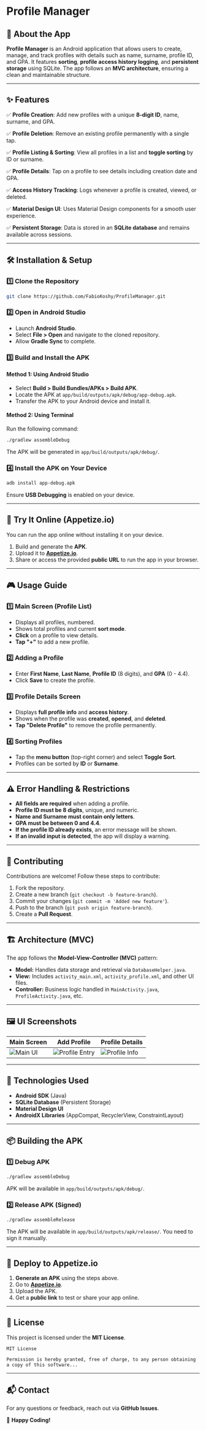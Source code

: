 # Profile Manager

## 📌 About the App
**Profile Manager** is an Android application that allows users to create, manage, and track profiles with details such as name, surname, profile ID, and GPA. It features **sorting**, **profile access history logging**, and **persistent storage** using SQLite. The app follows an **MVC architecture**, ensuring a clean and maintainable structure.

---

## ✨ Features

✅ **Profile Creation**: Add new profiles with a unique **8-digit ID**, name, surname, and GPA.

✅ **Profile Deletion**: Remove an existing profile permanently with a single tap.

✅ **Profile Listing & Sorting**: View all profiles in a list and **toggle sorting** by ID or surname.

✅ **Profile Details**: Tap on a profile to see details including creation date and GPA.

✅ **Access History Tracking**: Logs whenever a profile is created, viewed, or deleted.

✅ **Material Design UI**: Uses Material Design components for a smooth user experience.

✅ **Persistent Storage**: Data is stored in an **SQLite database** and remains available across sessions.

---

## 🛠 Installation & Setup

### **1️⃣ Clone the Repository**
```bash
git clone https://github.com/FabioKoshy/ProfileManager.git
```

### **2️⃣ Open in Android Studio**
- Launch **Android Studio**.
- Select **File > Open** and navigate to the cloned repository.
- Allow **Gradle Sync** to complete.

### **3️⃣ Build and Install the APK**
#### **Method 1: Using Android Studio**
- Select **Build > Build Bundles/APKs > Build APK**.
- Locate the APK at `app/build/outputs/apk/debug/app-debug.apk`.
- Transfer the APK to your Android device and install it.

#### **Method 2: Using Terminal**
Run the following command:
```bash
./gradlew assembleDebug
```
The APK will be generated in `app/build/outputs/apk/debug/`.

### **4️⃣ Install the APK on Your Device**
```bash
adb install app-debug.apk
```
Ensure **USB Debugging** is enabled on your device.

---

## 🚀 Try It Online (Appetize.io)
You can run the app online without installing it on your device.

1. Build and generate the **APK**.
2. Upload it to **[Appetize.io](https://appetize.io/)**.
3. Share or access the provided **public URL** to run the app in your browser.

---

## 🎮 Usage Guide

### **1️⃣ Main Screen (Profile List)**
- Displays all profiles, numbered.
- Shows total profiles and current **sort mode**.
- **Click** on a profile to view details.
- **Tap "+"** to add a new profile.

### **2️⃣ Adding a Profile**
- Enter **First Name**, **Last Name**, **Profile ID** (8 digits), and **GPA** (0 - 4.4).
- Click **Save** to create the profile.

### **3️⃣ Profile Details Screen**
- Displays **full profile info** and **access history**.
- Shows when the profile was **created**, **opened**, and **deleted**.
- **Tap "Delete Profile"** to remove the profile permanently.

### **4️⃣ Sorting Profiles**
- Tap the **menu button** (top-right corner) and select **Toggle Sort**.
- Profiles can be sorted by **ID** or **Surname**.

---

## ⚠️ Error Handling & Restrictions

- **All fields are required** when adding a profile.
- **Profile ID must be 8 digits**, unique, and numeric.
- **Name and Surname must contain only letters**.
- **GPA must be between 0 and 4.4**.
- **If the profile ID already exists**, an error message will be shown.
- **If an invalid input is detected**, the app will display a warning.

---

## 🤝 Contributing
Contributions are welcome! Follow these steps to contribute:

1. Fork the repository.
2. Create a new branch (`git checkout -b feature-branch`).
3. Commit your changes (`git commit -m 'Added new feature'`).
4. Push to the branch (`git push origin feature-branch`).
5. Create a **Pull Request**.

---

## 🏗 Architecture (MVC)

The app follows the **Model-View-Controller (MVC)** pattern:

- **Model:** Handles data storage and retrieval via `DatabaseHelper.java`.
- **View:** Includes `activity_main.xml`, `activity_profile.xml`, and other UI files.
- **Controller:** Business logic handled in `MainActivity.java`, `ProfileActivity.java`, etc.

---

## 🖼 UI Screenshots

| Main Screen | Add Profile | Profile Details |
|------------|------------|----------------|
| ![Main UI](screenshots/Main_UI.png) | ![Profile Entry](screenshots/Profile_Entry_UI.png) | ![Profile Info](screenshots/Profile_Info_UI.png) |

---

## 📌 Technologies Used

- **Android SDK** (Java)
- **SQLite Database** (Persistent Storage)
- **Material Design UI**
- **AndroidX Libraries** (AppCompat, RecyclerView, ConstraintLayout)

---

## 📦 Building the APK

### **1️⃣ Debug APK**
```bash
./gradlew assembleDebug
```
APK will be available in `app/build/outputs/apk/debug/`.

### **2️⃣ Release APK (Signed)**
```bash
./gradlew assembleRelease
```
The APK will be available in `app/build/outputs/apk/release/`. You need to sign it manually.

---

## 🚀 Deploy to Appetize.io

1. **Generate an APK** using the steps above.
2. Go to **[Appetize.io](https://appetize.io/)**.
3. Upload the APK.
4. Get a **public link** to test or share your app online.

---

## 📝 License
This project is licensed under the **MIT License**.

```
MIT License

Permission is hereby granted, free of charge, to any person obtaining a copy of this software...
```

---

## 📬 Contact
For any questions or feedback, reach out via **GitHub Issues**.

🚀 **Happy Coding!**

